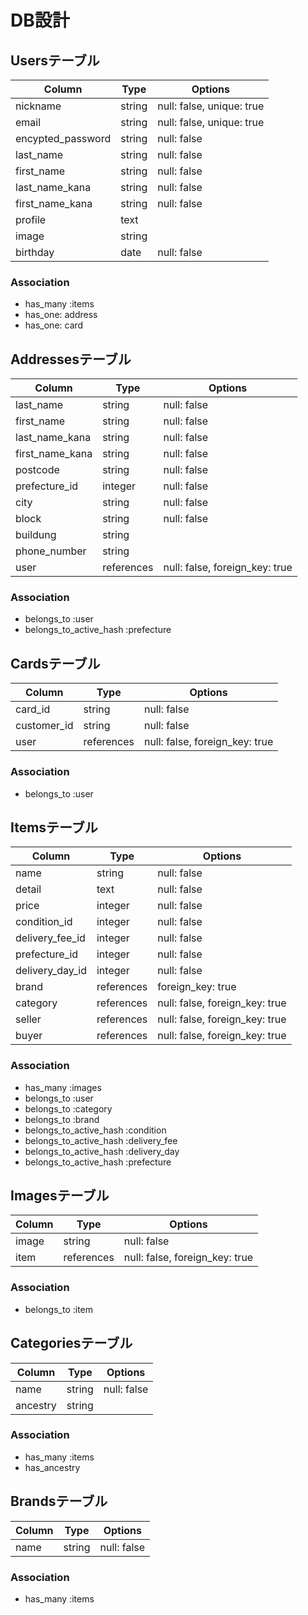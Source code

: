# DB設計

## Usersテーブル
|Column|Type|Options|
|------|----|-------|
|nickname|string|null: false, unique: true|
|email|string|null: false, unique: true|
|encypted_password|string|null: false|
|last_name|string|null: false|
|first_name|string|null: false|
|last_name_kana|string|null: false|
|first_name_kana|string|null: false|
|profile|text||
|image|string||
|birthday|date|null: false|
### Association
- has_many :items
- has_one: address
- has_one: card

## Addressesテーブル
|Column|Type|Options|
|------|----|-------|
|last_name|string|null: false|
|first_name|string|null: false|
|last_name_kana|string|null: false|
|first_name_kana|string|null: false|
|postcode|string|null: false|
|prefecture_id|integer|null: false|
|city|string|null: false|
|block|string|null: false|
|buildung|string||
|phone_number|string||
|user|references|null: false, foreign_key: true|
### Association
- belongs_to :user
- belongs_to_active_hash :prefecture

## Cardsテーブル
|Column|Type|Options|
|------|----|-------|
|card_id|string|null: false|
|customer_id|string|null: false|
|user|references|null: false, foreign_key: true|
### Association
- belongs_to :user

## Itemsテーブル
|Column|Type|Options|
|------|----|-------|
|name|string|null: false|
|detail|text|null: false|
|price|integer|null: false|
|condition_id|integer|null: false|
|delivery_fee_id|integer|null: false|
|prefecture_id|integer|null: false|
|delivery_day_id|integer|null: false|
|brand|references|foreign_key: true|
|category|references|null: false, foreign_key: true|
|seller|references|null: false, foreign_key: true|
|buyer|references|null: false, foreign_key: true|
### Association
- has_many :images
- belongs_to :user
- belongs_to :category
- belongs_to :brand
- belongs_to_active_hash :condition
- belongs_to_active_hash :delivery_fee
- belongs_to_active_hash :delivery_day
- belongs_to_active_hash :prefecture

## Imagesテーブル
|Column|Type|Options|
|------|----|-------|
|image|string|null: false|
|item|references|null: false, foreign_key: true|
### Association
- belongs_to :item

## Categoriesテーブル
|Column|Type|Options|
|------|----|-------|
|name|string|null: false|
|ancestry|string||
### Association
- has_many :items
- has_ancestry

## Brandsテーブル
|Column|Type|Options|
|------|----|-------|
|name|string|null: false|
### Association
- has_many :items
